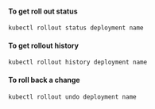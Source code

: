 #### To get roll out status 
```
kubectl rollout status deployment name
```
#### To get rollout history
```
kubectl rollout history deployment name
```
#### To roll back a change
```
kubectl rollout undo deployment name
```
